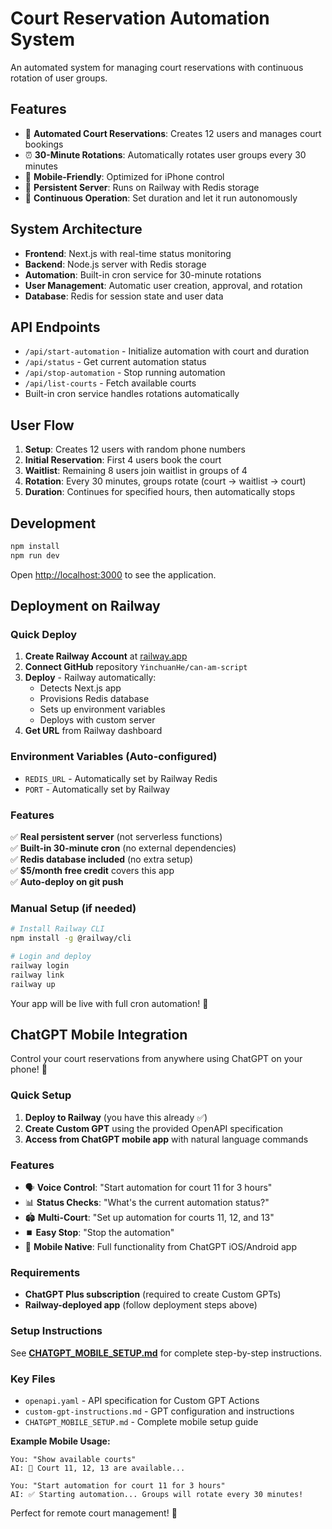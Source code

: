 # Court Reservation Automation System

An automated system for managing court reservations with continuous rotation of user groups.

## Features

- 🏸 **Automated Court Reservations**: Creates 12 users and manages court bookings
- ⏰ **30-Minute Rotations**: Automatically rotates user groups every 30 minutes
- 📱 **Mobile-Friendly**: Optimized for iPhone control
- 🤖 **Persistent Server**: Runs on Railway with Redis storage
- 🔄 **Continuous Operation**: Set duration and let it run autonomously

## System Architecture

- **Frontend**: Next.js with real-time status monitoring
- **Backend**: Node.js server with Redis storage
- **Automation**: Built-in cron service for 30-minute rotations
- **User Management**: Automatic user creation, approval, and rotation
- **Database**: Redis for session state and user data

## API Endpoints

- `/api/start-automation` - Initialize automation with court and duration
- `/api/status` - Get current automation status
- `/api/stop-automation` - Stop running automation
- `/api/list-courts` - Fetch available courts
- Built-in cron service handles rotations automatically

## User Flow

1. **Setup**: Creates 12 users with random phone numbers
2. **Initial Reservation**: First 4 users book the court
3. **Waitlist**: Remaining 8 users join waitlist in groups of 4
4. **Rotation**: Every 30 minutes, groups rotate (court → waitlist → court)
5. **Duration**: Continues for specified hours, then automatically stops

## Development

```bash
npm install
npm run dev
```

Open [http://localhost:3000](http://localhost:3000) to see the application.

## Deployment on Railway

### Quick Deploy

1. **Create Railway Account** at [railway.app](https://railway.app)
2. **Connect GitHub** repository `YinchuanHe/can-am-script`
3. **Deploy** - Railway automatically:
   - Detects Next.js app
   - Provisions Redis database
   - Sets up environment variables
   - Deploys with custom server
4. **Get URL** from Railway dashboard

### Environment Variables (Auto-configured)

- `REDIS_URL` - Automatically set by Railway Redis
- `PORT` - Automatically set by Railway

### Features

✅ **Real persistent server** (not serverless functions)  
✅ **Built-in 30-minute cron** (no external dependencies)  
✅ **Redis database included** (no extra setup)  
✅ **$5/month free credit** covers this app  
✅ **Auto-deploy on git push**  

### Manual Setup (if needed)

```bash
# Install Railway CLI
npm install -g @railway/cli

# Login and deploy
railway login
railway link
railway up
```

Your app will be live with full cron automation! 🎉

## ChatGPT Mobile Integration

Control your court reservations from anywhere using ChatGPT on your phone! 📱

### Quick Setup
1. **Deploy to Railway** (you have this already ✅)
2. **Create Custom GPT** using the provided OpenAPI specification
3. **Access from ChatGPT mobile app** with natural language commands

### Features
- 🗣️ **Voice Control**: "Start automation for court 11 for 3 hours"
- 📊 **Status Checks**: "What's the current automation status?"
- 🏟️ **Multi-Court**: "Set up automation for courts 11, 12, and 13"
- ⏹️ **Easy Stop**: "Stop the automation"
- 📱 **Mobile Native**: Full functionality from ChatGPT iOS/Android app

### Requirements
- **ChatGPT Plus subscription** (required to create Custom GPTs)
- **Railway-deployed app** (follow deployment steps above)

### Setup Instructions
See **[CHATGPT_MOBILE_SETUP.md](./CHATGPT_MOBILE_SETUP.md)** for complete step-by-step instructions.

### Key Files
- `openapi.yaml` - API specification for Custom GPT Actions
- `custom-gpt-instructions.md` - GPT configuration and instructions
- `CHATGPT_MOBILE_SETUP.md` - Complete mobile setup guide

**Example Mobile Usage:**
```
You: "Show available courts"
AI: 🏸 Court 11, 12, 13 are available...

You: "Start automation for court 11 for 3 hours"
AI: ✅ Starting automation... Groups will rotate every 30 minutes!
```

Perfect for remote court management! 🎯
